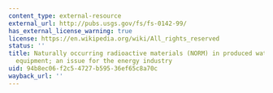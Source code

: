 ```yaml
---
content_type: external-resource
external_url: http://pubs.usgs.gov/fs/fs-0142-99/
has_external_license_warning: true
license: https://en.wikipedia.org/wiki/All_rights_reserved
status: ''
title: Naturally occurring radioactive materials (NORM) in produced water and oil-field
  equipment; an issue for the energy industry
uid: 94b8ec06-f2c5-4727-b595-36ef65c8a70c
wayback_url: ''
---
```

